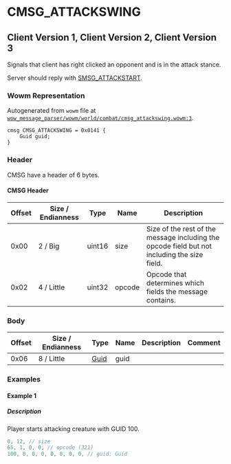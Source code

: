 # CMSG_ATTACKSWING

## Client Version 1, Client Version 2, Client Version 3

Signals that client has right clicked an opponent and is in the attack stance.

Server should reply with [SMSG_ATTACKSTART](./smsg_attackstart.md).

### Wowm Representation

Autogenerated from `wowm` file at [`wow_message_parser/wowm/world/combat/cmsg_attackswing.wowm:3`](https://github.com/gtker/wow_messages/tree/main/wow_message_parser/wowm/world/combat/cmsg_attackswing.wowm#L3).
```rust,ignore
cmsg CMSG_ATTACKSWING = 0x0141 {
    Guid guid;
}
```
### Header

CMSG have a header of 6 bytes.

#### CMSG Header

| Offset | Size / Endianness | Type   | Name   | Description |
| ------ | ----------------- | ------ | ------ | ----------- |
| 0x00   | 2 / Big           | uint16 | size   | Size of the rest of the message including the opcode field but not including the size field.|
| 0x02   | 4 / Little        | uint32 | opcode | Opcode that determines which fields the message contains.|

### Body

| Offset | Size / Endianness | Type | Name | Description | Comment |
| ------ | ----------------- | ---- | ---- | ----------- | ------- |
| 0x06 | 8 / Little | [Guid](../types/packed-guid.md) | guid |  |  |

### Examples

#### Example 1

##### Description

Player starts attacking creature with GUID 100.

```c
0, 12, // size
65, 1, 0, 0, // opcode (321)
100, 0, 0, 0, 0, 0, 0, 0, // guid: Guid
```
